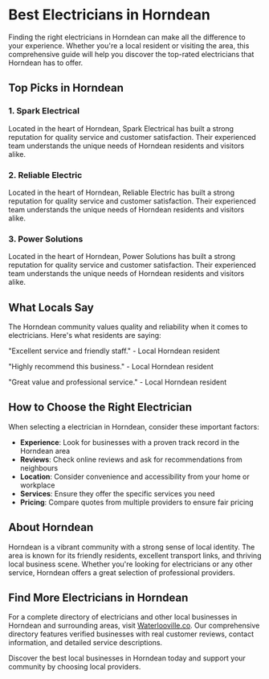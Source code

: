 # Best Electricians in Horndean

Finding the right electricians in Horndean can make all the difference to your experience. Whether you're a local resident or visiting the area, this comprehensive guide will help you discover the top-rated electricians that Horndean has to offer.

## Top Picks in Horndean

### 1. Spark Electrical
Located in the heart of Horndean, Spark Electrical has built a strong reputation for quality service and customer satisfaction. Their experienced team understands the unique needs of Horndean residents and visitors alike.

### 2. Reliable Electric
Located in the heart of Horndean, Reliable Electric has built a strong reputation for quality service and customer satisfaction. Their experienced team understands the unique needs of Horndean residents and visitors alike.

### 3. Power Solutions
Located in the heart of Horndean, Power Solutions has built a strong reputation for quality service and customer satisfaction. Their experienced team understands the unique needs of Horndean residents and visitors alike.

## What Locals Say

The Horndean community values quality and reliability when it comes to electricians. Here's what residents are saying:

"Excellent service and friendly staff." - Local Horndean resident

"Highly recommend this business." - Local Horndean resident

"Great value and professional service." - Local Horndean resident

## How to Choose the Right Electrician

When selecting a electrician in Horndean, consider these important factors:

- **Experience**: Look for businesses with a proven track record in the Horndean area
- **Reviews**: Check online reviews and ask for recommendations from neighbours
- **Location**: Consider convenience and accessibility from your home or workplace
- **Services**: Ensure they offer the specific services you need
- **Pricing**: Compare quotes from multiple providers to ensure fair pricing

## About Horndean

Horndean is a vibrant community with a strong sense of local identity. The area is known for its friendly residents, excellent transport links, and thriving local business scene. Whether you're looking for electricians or any other service, Horndean offers a great selection of professional providers.

## Find More Electricians in Horndean

For a complete directory of electricians and other local businesses in Horndean and surrounding areas, visit [Waterlooville.co](https://waterlooville.co). Our comprehensive directory features verified businesses with real customer reviews, contact information, and detailed service descriptions.

Discover the best local businesses in Horndean today and support your community by choosing local providers.

